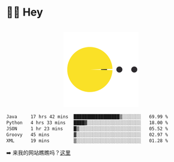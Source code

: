 
# 👋🏻 Hey
<div align="center">
	<br>
	<img src="https://raw.githubusercontent.com/Aniket965/Aniket965/master/pacman.svg?sanitize=true" width="200" height="200">
	<br>
</div>

<!--START_SECTION:waka-->
```text
Java     17 hrs 42 mins  █████████████████▒░░░░░░░   69.99 % 
Python   4 hrs 33 mins   ████▓░░░░░░░░░░░░░░░░░░░░   18.00 % 
JSON     1 hr 23 mins    █▒░░░░░░░░░░░░░░░░░░░░░░░   05.52 % 
Groovy   45 mins         ▓░░░░░░░░░░░░░░░░░░░░░░░░   02.97 % 
XML      19 mins         ▒░░░░░░░░░░░░░░░░░░░░░░░░   01.28 % 
```
<!--END_SECTION:waka-->

 ➡️  来我的网站瞧瞧吗？[这里](https://www.shaolongfei.com)
